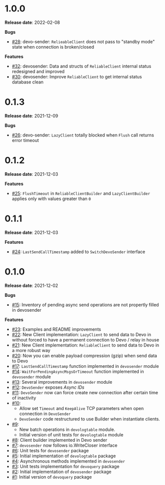 # 1.0.0
**Release date**: 2022-02-08

**Bugs**
* [#28](https://github.com/cyberluisda/devo-go/issues/28): devo-sender: `RelieableClient` does not pass to "standby mode" state when connection is broken/closed

**Features**
* [#32](https://github.com/cyberluisda/devo-go/pull/32):  devosender: Data and structs of `ReliableClient` internal status redesigned and improved
* [#30](https://github.com/cyberluisda/devo-go/pull/30):  devosender: Improve `ReliableClient` to get internal status database clean

# 0.1.3
**Release date**: 2021-12-09

**Bugs**
* [#26](https://github.com/cyberluisda/devo-go/issues/26): devo-sender: `LazyClient` totally blocked when `Flush` call returns error timeout

# 0.1.2
**Release date**: 2021-12-03

**Features**
* [#25](https://github.com/cyberluisda/devo-go/pull/25):  `FlushTimeout` in `ReliableClientBuilder` and `LazyClientBuilder` applies only with values greater than `0`

# 0.1.1
**Release date**: 2021-12-03

**Features**
* [#24](https://github.com/cyberluisda/devo-go/pull/24):  `LastSendCallTimestamp` added to `SwitchDevoSender` interface

# 0.1.0
**Release date**: 2021-12-02

**Bugs**
* [#15](https://github.com/cyberluisda/devo-go/issues/15): Inventory of pending async send operations are not propertly filled in devosender

**Features**
* [#23](https://github.com/cyberluisda/devo-go/pull/22): Examples and README improvements
* [#22](https://github.com/cyberluisda/devo-go/pull/22): New Client implementation: `LazyClient` to send data to Devo in without forced to have a permanent connection to Devo / relay in house
* [#21](https://github.com/cyberluisda/devo-go/pull/21): New Client implementation: `ReliableClient` to send data to Devo in a more robust way
* [#20](https://github.com/cyberluisda/devo-go/pull/20): Now you can enable payload compression (gzip) when send data to Devo
* [#17](https://github.com/cyberluisda/devo-go/pull/17): `LastSendCallTimestamp` function implemented in `devosender` module
* [#14](https://github.com/cyberluisda/devo-go/pull/14): `WaitForPendingAsyncMsgsOrTimeout` function implemented in `devosender` module
* [#13](https://github.com/cyberluisda/devo-go/pull/13): Several improvements in `devosender` module
* [#12](https://github.com/cyberluisda/devo-go/pull/12): `DevoSender` exposes _Async IDs_
* [#11](https://github.com/cyberluisda/devo-go/pull/11): `DevoSender` now can force create new connection after certain time of inactivity
* [#10](https://github.com/cyberluisda/devo-go/pull/10):
  - Allow set `Timeout` and `KeepAlive` TCP parameters when open connection in `DevoSender`
  - `DevoSender` code restructured to use Builder when instantiate clients.
* [#9](https://github.com/cyberluisda/devo-go/pull/9):
  - New batch operations in `devologtable` module.
  - Initial version of unit tests for `devologtable` module
* [#8](https://github.com/cyberluisda/devo-go/pull/8): Client builder implemented in Devo sender
* [#7](https://github.com/cyberluisda/devo-go/pull/7): `devosender` now follows io.WriteCloser interface
* [#6](https://github.com/cyberluisda/devo-go/pull/6): Unit tests for `devosender` package
* [#5](https://github.com/cyberluisda/devo-go/pull/5): Initial implementation of `devologtable` package
* [#4](https://github.com/cyberluisda/devo-go/pull/4): Asynchronous methods implemented in `devosender`
* [#3](https://github.com/cyberluisda/devo-go/pull/3): Unit tests implementation for `devoquery` package
* [#2](https://github.com/cyberluisda/devo-go/pull/2): Initial implementation of `devosender` package
* [#1](https://github.com/cyberluisda/devo-go/pull/1): Initial version of `devoquery` package
